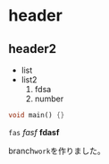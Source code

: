# header

## header2

- list
- list2
  1. fdsa
  2. number

```dart
void main() {}

```

`fas` *fasf* **fdasf**

branch`work`を作りました。